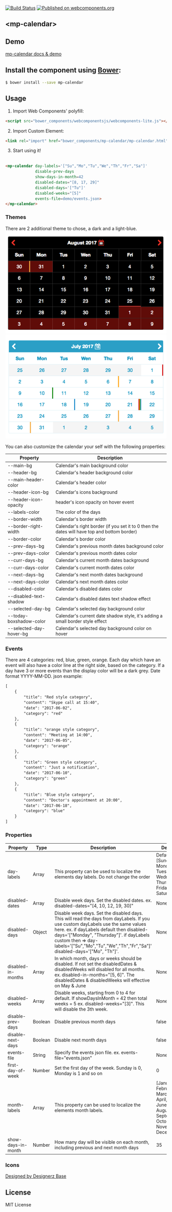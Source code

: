 [![Build Status](https://travis-ci.org/mpachnis/mp-calendar.svg?branch=master)](https://travis-ci.org/mpachnis/mp-calendar) [![Published on webcomponents.org](https://img.shields.io/badge/webcomponents.org-published-blue.svg)](https://www.webcomponents.org/element/mpachnis/mp-calendar)


## &lt;mp-calendar&gt;


## Demo

[mp-calendar docs & demo](https://www.webcomponents.org/element/mpachnis/mp-calendar)


## Install the component using [Bower](http://bower.io/):

```bash
$ bower install --save mp-calendar
```

## Usage

1. Import Web Components' polyfill:

```html
<script src="bower_components/webcomponentsjs/webcomponents-lite.js"></script>
```

2. Import Custom Element:

```html
<link rel="import" href="bower_components/mp-calendar/mp-calendar.html">
```

3. Start using it!
<!--
```
<custom-element-demo>
    <template>
        <script src="../webcomponentsjs/webcomponents-lite.js"></script>
        <link rel="import" href="mp-calendar.html">
        <next-code-block></next-code-block>
    </template>
</custom-element-demo>
```
-->

```html

<mp-calendar day-labels='["Su","Mo","Tu","We","Th","Fr","Sa"]'
             disable-prev-days
             show-days-in-month=42
             disabled-dates="[8, 17, 29]"
             disabled-days='["Tu"]'
             disabled-weeks="[5]"
             events-file=demo/events.json>
</mp-calendar>

```

### Themes
There are 2 additional theme to chose, a dark and a light-blue.
![dark style](demo/dark-theme.png) ![light blue style](demo/light-blue.png)

You can also customize the calendar your self with the following properties:

Property | Description
-------- | -----------
--main-bg | Calendar's main background color
--header-bg | Calendar's header background color
--main-header-color | Calendar's header color
--header-icon-bg | Calendar's icons background
--header-icon-opacity | header's icon opacity on hover event
--labels-color | The color of the days
--border-width | Calendar's border width
--border-right-width | Calendar's right border (if you set it to 0 then the dates will have top and bottom border)
--border-color | Calendar's border color
--prev-days-bg | Calendar's previous month dates background color
--prev-days-color | Calendar's previous month dates color
--curr-days-bg | Calendar's current month dates background
--curr-days-color | Calendar's current month dates color
--next-days-bg | Calendar's next month dates background
--next-days-color | Calendar's next month dates color
--disabled-color | Calendar's disabled dates color
--disabled-text-shadow | Calendar's disabled dates text shadow effect
--selected-day-bg | Calendar's selected day background color
--today-boxshadow-color | Calendar's current date shadow style, it's adding a small border style effect
--selected-day-hover-bg | Calendar's selected day background color on hover


### Events
There are 4 categories: red, blue, green, orange.
Each day which have an event will also have a color line at the right side, based on the category.
If a day have 3 or more events than the display color will be a dark grey.
Date format YYYY-MM-DD.
json example:

```html
[
    {
        "title": "Red style category",
        "content": "Skype call at 15:40",
        "date": "2017-06-02",
        "category": "red"
    },
    {
        "title": "orange style category",
        "content": "Meeting at 14:00",
        "date": "2017-06-05",
        "category": "orange"
    },
    {
        "title": "Green style category",
        "content": "Just a notification",
        "date": "2017-06-10",
        "category": "green"
    },
    {
        "title": "Blue style category",
        "content": "Doctor's appointment at 20:00",
        "date": "2017-06-18",
        "category": "blue"
    }
]
```

### Properties

Property | Type | Description | Default
-------- | ----------- | ----------- | -----------
day-labels | Array | This property can be used to localize the elements day labels. Do not change the order | Default: [Sunday, Monday, Tuesday, Wednesday, Thursday, Friday, Saturday]
disabled-dates | Array | Disable week days. Set the disabled dates. ex. disabled-dates="[4, 10, 12, 19, 30]" | None
disabled-days | Object | Disable week days. Set the disabled days. This will read the days from dayLabels. If you use custom dayLabels use the same values here. ex. if dayLabels default then disabled-days='["Monday", "Thursday"]'. if dayLabels custom then => day-labels='["Su","Mo","Tu","We","Th","Fr","Sa"]' disabled-days='["Mo", "Th"]'. | None
disabled-in-months | Array | In which month, days or weeks should be disabled. If not set the disabledDates & disabledWeeks will disabled for all months. ex. disabled-in-months="[5, 6]". The disabledDates & disabledWeeks will effective on May & June | None
disabled-weeks | Array | Disable weeks, starting from 0 to 4 for default. If showDaysInMonth = 42 then total weeks = 5 ex. disabled-weeks="[3]". This will disable the 3th week. | None
disable-prev-days | Boolean | Disable previous month days | false
disable-next-days | Boolean | Disable next month days | false
events-file | String | Specify the events json file. ex. events-file="events.json" | None
first-day-of-week | Number | Set the first day of the week. Sunday is 0, Monday is 1 and so on | 0
month-labels | Array | This property can be used to localize the elements month labels. | [January, February, March, April, May, June, July, August, September, October, November, December]
show-days-in-month | Number | How many day will be visible on each month, including previous and next month days | 35


### Icons
[Designed by Designerz Base](https://www.iconfinder.com/Designerzbase)

## License

MIT License
